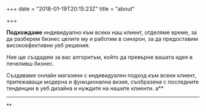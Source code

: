 +++
date = "2018-01-19T20:15:23Z"
title = "about"

+++

**Подхождаме** индивидуално към всеки наш клиент, отделяме време, за да разберем бизнес целите му и работим в синхрон, за да предоставим високоефективни уеб решения.

Ние ще създадем за вас алгоритъм, който да превърне вашата идея в печеливш бизнес.

Създаваме онлайн магазини с индивидуален подход към всеки клиент, притежаващи модерна и функционална визия, съобразена с последните тенденции в уеб дизайна и нуждите на нашите клиенти. a**


----------


**
